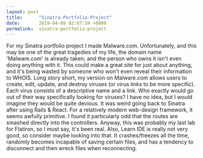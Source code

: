 ```yaml
---
layout: post
title:      "Sinatra-Portfolio-Project"
date:       2019-04-09 02:07:34 +0000
permalink:  sinatra-portfolio-project
---
```



For my Sinatra portfolio project I made Malware.com. Unfortunately, and this may be one of the great tragedies of my life, the domain name 'Malware.com' is already taken; and the person who owns it isn't even doing anything with it. This could make a great site for just about anything, and it's being wasted by someone who won't even reveal their information to WHOIS. 
Long story short, my version on Malware.com allows users to create, edit, update, and destroy viruses (or virus links to be more specific). Each virus consists of a descriptive name and a link. 
Who exactly would go out of their way specifically looking for viruses? I have no idea, but I would imagine they would be quite devious. 
It was weird going back to Sinatra after using Rails & React. For a relatively modern web-design framework, it seems awfully primitive. I found it particularly odd that the routes are smashed directly into the controllers. Anyway, this was probably my last lab for Flatiron, so I must say, it's been real. Also, Learn IDE is really not very good, so consider maybe looking into that. It crashes/freezes all the time, randomly becomes incapable of saving  certain files, and has a tendency to disconnect and then wreck files when reconnecting. 

